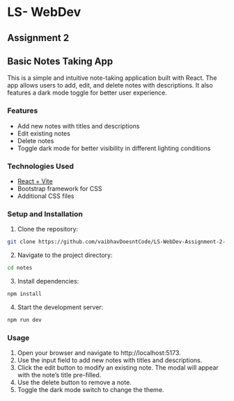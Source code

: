 # LS- WebDev
## Assignment 2
## Basic Notes Taking App
This is a simple and intuitive note-taking application built with React. The app allows users to add, edit, and delete notes with descriptions. It also features a dark mode toggle for better user experience.
### Features
* Add new notes with titles and descriptions
* Edit existing notes
* Delete notes
* Toggle dark mode for better visibility in different lighting conditions
### Technologies Used
* [React + Vite](https://vitejs.dev/guide/)
* Bootstrap framework for CSS
* Additional CSS files
### Setup and Installation
1. Clone the repository:
~~~sh
git clone https://github.com/vaibhavDoesntCode/LS-WebDev-Assignment-2-.git
~~~
2. Navigate to the project directory:
~~~sh
cd notes
~~~
3. Install dependencies:
~~~sh
npm install
~~~
4. Start the development server:
~~~sh
npm run dev
~~~
### Usage
1. Open your browser and navigate to http://localhost:5173.
2. Use the input field to add new notes with titles and descriptions.
3. Click the edit button to modify an existing note. The modal will appear with the note’s title pre-filled.
4. Use the delete button to remove a note.
5. Toggle the dark mode switch to change the theme.
